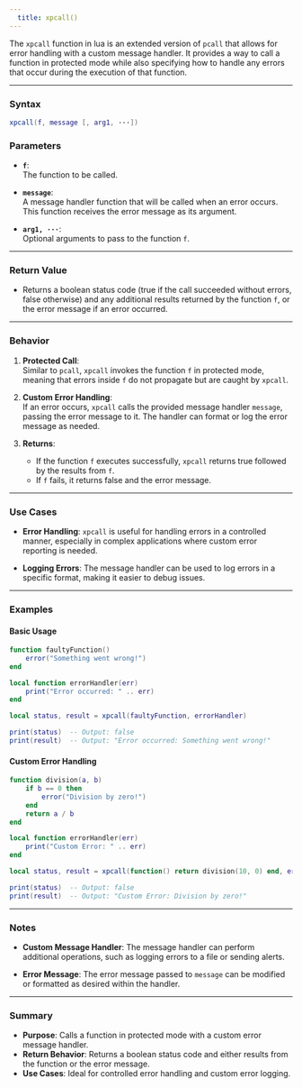```yaml
---
  title: xpcall()
---
```


The `xpcall` function in lua is an extended version of `pcall` that allows for error handling with a custom message handler. It provides a way to call a function in protected mode while also specifying how to handle any errors that occur during the execution of that function.

---

### Syntax  
```lua
xpcall(f, message [, arg1, ···])
```

### Parameters  

- **`f`**:  
  The function to be called.

- **`message`**:  
  A message handler function that will be called when an error occurs. This function receives the error message as its argument.

- **`arg1, ···`**:  
  Optional arguments to pass to the function `f`.

---

### Return Value  

- Returns a boolean status code (true if the call succeeded without errors, false otherwise) and any additional results returned by the function `f`, or the error message if an error occurred.

---

### Behavior  

1. **Protected Call**:  
   Similar to `pcall`, `xpcall` invokes the function `f` in protected mode, meaning that errors inside `f` do not propagate but are caught by `xpcall`.

2. **Custom Error Handling**:  
   If an error occurs, `xpcall` calls the provided message handler `message`, passing the error message to it. The handler can format or log the error message as needed.

3. **Returns**:  
   - If the function `f` executes successfully, `xpcall` returns true followed by the results from `f`.
   - If `f` fails, it returns false and the error message.

---

### Use Cases  

- **Error Handling**: `xpcall` is useful for handling errors in a controlled manner, especially in complex applications where custom error reporting is needed.

- **Logging Errors**: The message handler can be used to log errors in a specific format, making it easier to debug issues.

---

### Examples  

#### Basic Usage  
```lua
function faultyFunction()
    error("Something went wrong!")
end

local function errorHandler(err)
    print("Error occurred: " .. err)
end

local status, result = xpcall(faultyFunction, errorHandler)

print(status)  -- Output: false
print(result)  -- Output: "Error occurred: Something went wrong!"
```

#### Custom Error Handling  
```lua
function division(a, b)
    if b == 0 then
        error("Division by zero!")
    end
    return a / b
end

local function errorHandler(err)
    print("Custom Error: " .. err)
end

local status, result = xpcall(function() return division(10, 0) end, errorHandler)

print(status)  -- Output: false
print(result)  -- Output: "Custom Error: Division by zero!"
```

---

### Notes  

- **Custom Message Handler**: The message handler can perform additional operations, such as logging errors to a file or sending alerts.

- **Error Message**: The error message passed to `message` can be modified or formatted as desired within the handler.

---

### Summary  

- **Purpose**: Calls a function in protected mode with a custom error message handler.  
- **Return Behavior**: Returns a boolean status code and either results from the function or the error message.  
- **Use Cases**: Ideal for controlled error handling and custom error logging.
